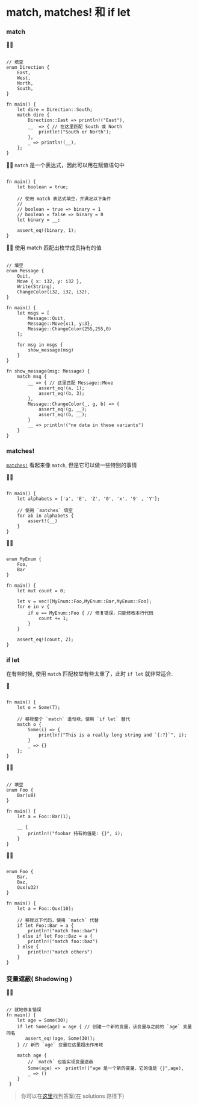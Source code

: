# match, matches! 和 if let

### match
🌟🌟
```rust,editable

// 填空
enum Direction {
    East,
    West,
    North,
    South,
}

fn main() {
    let dire = Direction::South;
    match dire {
        Direction::East => println!("East"),
        __  => { // 在这里匹配 South 或 North
            println!("South or North");
        },
        _ => println!(__),
    };
}
```

🌟🌟 `match` 是一个表达式，因此可以用在赋值语句中
```rust,editable

fn main() {
    let boolean = true;

    // 使用 match 表达式填空，并满足以下条件
    //
    // boolean = true => binary = 1
    // boolean = false => binary = 0
    let binary = __;

    assert_eq!(binary, 1);
}
```

🌟🌟 使用 match 匹配出枚举成员持有的值
```rust,editable

// 填空
enum Message {
    Quit,
    Move { x: i32, y: i32 },
    Write(String),
    ChangeColor(i32, i32, i32),
}

fn main() {
    let msgs = [
        Message::Quit,
        Message::Move{x:1, y:3},
        Message::ChangeColor(255,255,0)
    ];

    for msg in msgs {
        show_message(msg)
    }
} 

fn show_message(msg: Message) {
    match msg {
        __ => { // 这里匹配 Message::Move
            assert_eq!(a, 1);
            assert_eq!(b, 3);
        },
        Message::ChangeColor(_, g, b) => {
            assert_eq!(g, __);
            assert_eq!(b, __);
        }
        __ => println!("no data in these variants")
    }
}
```

### matches!
[`matches!`](https://doc.rust-lang.org/stable/core/macro.matches.html) 看起来像 `match`, 但是它可以做一些特别的事情

🌟🌟
```rust,editable

fn main() {
    let alphabets = ['a', 'E', 'Z', '0', 'x', '9' , 'Y'];

    // 使用 `matches` 填空
    for ab in alphabets {
        assert!(__)
    }
} 
```

🌟🌟
```rust,editable

enum MyEnum {
    Foo,
    Bar
}

fn main() {
    let mut count = 0;

    let v = vec![MyEnum::Foo,MyEnum::Bar,MyEnum::Foo];
    for e in v {
        if e == MyEnum::Foo { // 修复错误，只能修改本行代码
            count += 1;
        }
    }

    assert_eq!(count, 2);
}
```

### if let
在有些时候, 使用 `match` 匹配枚举有些太重了，此时 `if let` 就非常适合.

🌟 
```rust,editable

fn main() {
    let o = Some(7);

    // 移除整个 `match` 语句块，使用 `if let` 替代
    match o {
        Some(i) => {
            println!("This is a really long string and `{:?}`", i);
        }
        _ => {}
    };
}
```

🌟🌟
```rust,editable

// 填空
enum Foo {
    Bar(u8)
}

fn main() {
    let a = Foo::Bar(1);

    __ {
        println!("foobar 持有的值是: {}", i);
    }
}
```

🌟🌟
```rust,editable

enum Foo {
    Bar,
    Baz,
    Qux(u32)
}

fn main() {
    let a = Foo::Qux(10);

    // 移除以下代码，使用 `match` 代替
    if let Foo::Bar = a {
        println!("match foo::bar")
    } else if let Foo::Baz = a {
        println!("match foo::baz")
    } else {
        println!("match others")
    }
}
```

### 变量遮蔽( Shadowing )
🌟🌟
```rust,editable

// 就地修复错误
fn main() {
    let age = Some(30);
    if let Some(age) = age { // 创建一个新的变量，该变量与之前的 `age` 变量同名
       assert_eq!(age, Some(30));
    } // 新的 `age` 变量在这里超出作用域
    
    match age {
        // `match` 也能实现变量遮蔽
        Some(age) =>  println!("age 是一个新的变量，它的值是 {}",age),
        _ => ()
    }
 }
```

> 你可以在[这里](https://github.com/sunface/rust-by-practice)找到答案(在 solutions 路径下) 